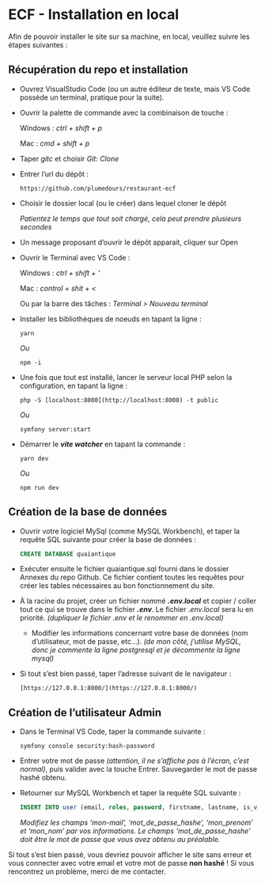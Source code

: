 # ECF - Installation en local

Afin de pouvoir installer le site sur sa machine, en local, veuillez suivre les étapes suivantes :

## Récupération du repo et installation

- Ouvrez VisualStudio Code (ou un autre éditeur de texte, mais VS Code possède un terminal, pratique pour la suite).

- Ouvrir la palette de commande avec la combinaison de touche :
    
    Windows : *ctrl + shift + p*
    
    Mac : *cmd + shift + p*
    
- Taper *gitc* et choisir *Git: Clone*

- Entrer l’url du dépôt :
    
    ```
    https://github.com/plumedours/restaurant-ecf
    ```
    
- Choisir le dossier local (ou le créer) dans lequel cloner le dépôt
    
    *Patientez le temps que tout soit chargé, cela peut prendre plusieurs secondes*
    

- Un message proposant d’ouvrir le dépôt apparait, cliquer sur Open

- Ouvrir le Terminal avec VS Code :
    
    Windows : *ctrl + shift + ‘*
    
    Mac : *control + shit + <*
    
    Ou par la barre des tâches : *Terminal > Nouveau terminal*
    
- Installer les bibliothèques de noeuds en tapant la ligne :
    
    ```
    yarn
    ```
    
    *Ou*
    
    ```
    npm -i
    ```
    

- Une fois que tout est installé, lancer le serveur local PHP selon la configuration, en tapant la ligne :
    
    ```
    php -S [localhost:8000](http://localhost:8000) -t public
    ```
    
    *Ou*
    
    ```
    symfony server:start
    ```
    

- Démarrer le ***vite watcher*** en tapant la commande :
    
    ```
    yarn dev
    ```
    
    *Ou*
    
    ```
    npm run dev
    ```
    

## Création de la base de données

- Ouvrir votre logiciel MySql (comme MySQL Workbench), et taper la requête SQL suivante pour créer la base de données :
    
    ```sql
    CREATE DATABASE quaiantique
    ```
    

- Exécuter ensuite le fichier quaiantique.sql fourni dans le dossier Annexes du repo Github. Ce fichier contient toutes les requêtes pour créer les tables nécessaires au bon fonctionnement du site.

- À la racine du projet, créer un fichier nommé ***.env.local*** et copier / coller tout ce qui se trouve dans le fichier ***.env***. Le fichier *.env.local* sera lu en priorité. *(dupliquer le fichier .env et le renommer en .env.local)*
    - Modifier les informations concernant votre base de données (nom d’utilisateur, mot de passe, etc…). *(de mon côté, j’utilise MySQL, donc je commente la ligne postgresql et je décommente la ligne mysql)*

- Si tout s’est bien passé, taper l’adresse suivant de le navigateur :
    
    ```
    [https://127.0.0.1:8000/](https://127.0.0.1:8000/)
    ```
    

## Création de l’utilisateur Admin

- Dans le Terminal VS Code, taper la commande suivante :
    
    ```
    symfony console security:hash-password
    ```
    

- Entrer votre mot de passe *(attention, il ne s’affiche pas à l’écran, c’est normal)*, puis valider avec la touche Entrer. Sauvegarder le mot de passe hashé obtenu.

- Retourner sur MySQL Workbench et taper la requête SQL suivante :
    
    ```sql
    INSERT INTO user (email, roles, password, firstname, lastname, is_verified) VALUES ('mon-mail@mon-mail.com', '["ROLE_ADMIN"]', 'mot_de_passe_hashe', 'mon_prenom', 'mon_nom', true);
    ```
    
    *Modifiez les champs ‘mon-mail’, ‘mot_de_passe_hashe’, ‘mon_prenom’ et ‘mon_nom’ par vos informations. Le champs ‘mot_de_passe_hashe’ doit être le mot de passe que vous avez obtenu au préalable.* 
    

Si tout s’est bien passé, vous devriez pouvoir afficher le site sans erreur et vous connecter avec votre email et votre mot de passe **non hashé** ! Si vous rencontrez un problème, merci de me contacter.
